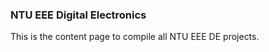 ### NTU EEE Digital Electronics 

<p>
    This is the content page to compile all NTU EEE DE projects.
</p>